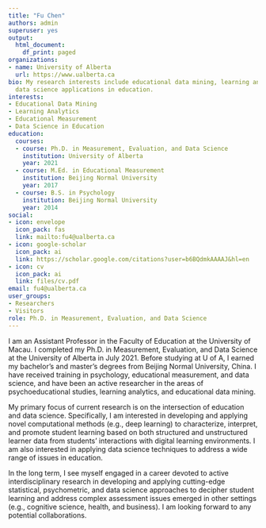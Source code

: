 ```yaml
---
title: "Fu Chen"
authors: admin
superuser: yes
output:
  html_document:
    df_print: paged
organizations:
- name: University of Alberta
  url: https://www.ualberta.ca
bio: My research interests include educational data mining, learning analytics, and
  data science applications in education.
interests:
- Educational Data Mining
- Learning Analytics
- Educational Measurement
- Data Science in Education
education:
  courses:
  - course: Ph.D. in Measurement, Evaluation, and Data Science
    institution: University of Alberta
    year: 2021
  - course: M.Ed. in Educational Measurement
    institution: Beijing Normal University
    year: 2017
  - course: B.S. in Psychology
    institution: Beijing Normal University
    year: 2014
social:
- icon: envelope
  icon_pack: fas
  link: mailto:fu4@ualberta.ca
- icon: google-scholar
  icon_pack: ai
  link: https://scholar.google.com/citations?user=b6BQdmkAAAAJ&hl=en
- icon: cv
  icon_pack: ai
  link: files/cv.pdf
email: fu4@ualberta.ca
user_groups:
- Researchers
- Visitors
role: Ph.D. in Measurement, Evaluation, and Data Science
--- 
```


I am an Assistant Professor in the Faculty of Education at the University of Macau. I completed my Ph.D. in Measurement, Evaluation, and Data Science at the University of Alberta in July 2021. Before studying at U of A, I earned my bachelor’s and master’s degrees from Beijing Normal University, China. I have received training in psychology, educational measurement, and data science, and have been an active researcher in the areas of psychoeducational studies, learning analytics, and educational data mining.

My primary focus of current research is on the intersection of education and data science. Specifically, I am interested in developing and applying novel computational methods (e.g., deep learning) to characterize, interpret, and promote student learning based on both structured and unstructured learner data from students’ interactions with digital learning environments. I am also interested in applying data science techniques to address a wide range of issues in education.

In the long term, I see myself engaged in a career devoted to active interdisciplinary research in developing and applying cutting-edge statistical, psychometric, and data science approaches to decipher student learning and address complex assessment issues emerged in other settings (e.g., cognitive science, health, and business). I am looking forward to any potential collaborations.